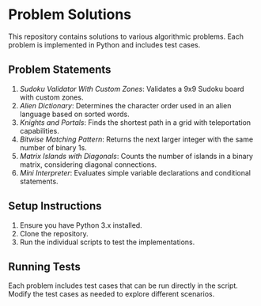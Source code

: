 # Problem Solutions

This repository contains solutions to various algorithmic problems. Each problem is implemented in Python and includes test cases.

## Problem Statements

1. *Sudoku Validator With Custom Zones*: Validates a 9x9 Sudoku board with custom zones.
2. *Alien Dictionary*: Determines the character order used in an alien language based on sorted words.
3. *Knights and Portals*: Finds the shortest path in a grid with teleportation capabilities.
4. *Bitwise Matching Pattern*: Returns the next larger integer with the same number of binary 1s.
5. *Matrix Islands with Diagonals*: Counts the number of islands in a binary matrix, considering diagonal connections.
6. *Mini Interpreter*: Evaluates simple variable declarations and conditional statements.

## Setup Instructions

1. Ensure you have Python 3.x installed.
2. Clone the repository.
3. Run the individual scripts to test the implementations.

## Running Tests

Each problem includes test cases that can be run directly in the script. Modify the test cases as needed to explore different scenarios.

